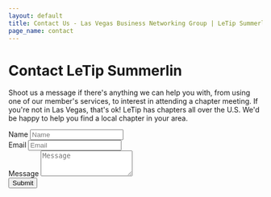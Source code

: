 ```yaml
---
layout: default
title: Contact Us - Las Vegas Business Networking Group | LeTip Summerlin
page_name: contact
---
```




<div class="container margin-b-30">
  <div class="wide_banner">
    <h1>Contact LeTip Summerlin</h1>
  </div>
  <div class="row">
    <div class="col-md-12">
      <p>Shoot us a message if there's anything we can help you with, from using one of our member's services, to interest in attending a chapter meeting.  If you're not in Las Vegas, that's ok! LeTip has chapters all over the U.S. We'd be happy to help you find a local chapter in your area.</p>
      <form action="https://formspree.io/webcontact@letipsummerlin.com" method="POST">
<!--         <input type="hidden" name="_format" value="plain" /> -->
        <input type="text" name="_gotcha" style="display:none" />
        <input type="hidden" name="_subject" id="_subject" value="LeTip Summerlin Website contact!!!">
        <input type="hidden" name="_next" value="//letipsummerlin.com/thanks.html" />
        <div class="form-group">
          <label for="name">Name</label>
          <input type="text" name="name" class="form-control" id="name" placeholder="Name">
        </div>
        <div class="form-group">
          <label for="email">Email</label>
          <input type="text" name="email" class="form-control" id="email" placeholder="Email">
        </div>
        <div class="form-group">
          <label for="message">Message</label>
          <textarea type="text" name="message" class="form-control" id="message" placeholder="Message" rows="3"></textarea>
        </div>
        <button type="submit" class="btn btn-default">Submit</button>
      </form>
    </div>
  </div>
</div>